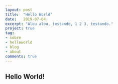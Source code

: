```yaml
---
layout: post
title:  "Hello World"
date:   2019-07-04
excerpt: "Alou alou, testando, 1 2 3, testando."
project: true
tag:
- sobre
- helloworld
- blog
- about
comments: true
---
```


## Hello World!
